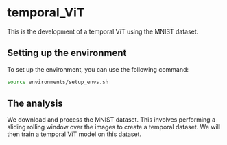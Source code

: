 # temporal_ViT
This is the development of a temporal ViT using the MNIST dataset.

## Setting up the environment
To set up the environment, you can use the following command:
```bash
source environments/setup_envs.sh
```

## The analysis
We download and process the MNIST dataset.
This involves performing a sliding rolling window over the images to create a temporal dataset.
We will then train a temporal ViT model on this dataset.

